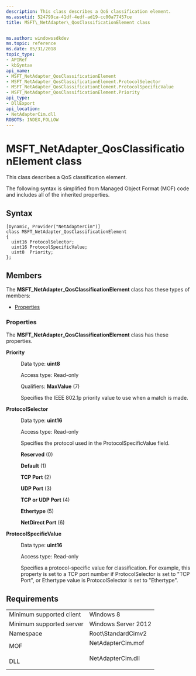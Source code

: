 ```yaml
---
description: This class describes a QoS classification element.
ms.assetid: 524799ca-41df-4edf-ad19-cc00a77457ce
title: MSFT\_NetAdapter\_QosClassificationElement class


ms.author: windowssdkdev
ms.topic: reference
ms.date: 05/31/2018
topic_type: 
- APIRef
- kbSyntax
api_name: 
- MSFT_NetAdapter_QosClassificationElement
- MSFT_NetAdapter_QosClassificationElement.ProtocolSelector
- MSFT_NetAdapter_QosClassificationElement.ProtocolSpecificValue
- MSFT_NetAdapter_QosClassificationElement.Priority
api_type: 
- DllExport
api_location: 
- NetAdapterCim.dll
ROBOTS: INDEX,FOLLOW
---
```


# MSFT\_NetAdapter\_QosClassificationElement class

This class describes a QoS classification element.

The following syntax is simplified from Managed Object Format (MOF) code and includes all of the inherited properties.

## Syntax

``` syntax
[Dynamic, Provider("NetAdapterCim")]
class MSFT_NetAdapter_QosClassificationElement
{
  uint16 ProtocolSelector;
  uint16 ProtocolSpecificValue;
  uint8  Priority;
};
```

## Members

The **MSFT\_NetAdapter\_QosClassificationElement** class has these types of members:

-   [Properties](#properties)

### Properties

The **MSFT\_NetAdapter\_QosClassificationElement** class has these properties.

<dl> <dt>

**Priority**
</dt> <dd> <dl> <dt>

Data type: **uint8**
</dt> <dt>

Access type: Read-only
</dt> <dt>

Qualifiers: **MaxValue** (7)
</dt> </dl>

Specifies the IEEE 802.1p priority value to use when a match is made.

</dd> <dt>

**ProtocolSelector**
</dt> <dd> <dl> <dt>

Data type: **uint16**
</dt> <dt>

Access type: Read-only
</dt> </dl>

Specifies the protocol used in the ProtocolSpecificValue field.

<dl> <dt>

<span id="Reserved"></span><span id="reserved"></span><span id="RESERVED"></span>**Reserved** (0)
</dt> <dt>

<span id="Default"></span><span id="default"></span><span id="DEFAULT"></span>**Default** (1)
</dt> <dt>

<span id="TCP_Port"></span><span id="tcp_port"></span><span id="TCP_PORT"></span>**TCP Port** (2)
</dt> <dt>

<span id="UDP_Port"></span><span id="udp_port"></span><span id="UDP_PORT"></span>**UDP Port** (3)
</dt> <dt>

<span id="TCP_or_UDP_Port"></span><span id="tcp_or_udp_port"></span><span id="TCP_OR_UDP_PORT"></span>**TCP or UDP Port** (4)
</dt> <dt>

<span id="Ethertype"></span><span id="ethertype"></span><span id="ETHERTYPE"></span>**Ethertype** (5)
</dt> <dt>

<span id="NetDirect_Port"></span><span id="netdirect_port"></span><span id="NETDIRECT_PORT"></span>**NetDirect Port** (6)
</dt> </dl>

</dd> <dt>

**ProtocolSpecificValue**
</dt> <dd> <dl> <dt>

Data type: **uint16**
</dt> <dt>

Access type: Read-only
</dt> </dl>

Specifies a protocol-specific value for classification. For example, this property is set to a TCP port number if ProtocolSelector is set to "TCP Port", or Ethertype value is ProtocolSelector is set to "Ethertype".

</dd> </dl>

## Requirements



|                                     |                                                                                              |
|-------------------------------------|----------------------------------------------------------------------------------------------|
| Minimum supported client<br/> | Windows 8<br/>                                                                         |
| Minimum supported server<br/> | Windows Server 2012<br/>                                                               |
| Namespace<br/>                | Root\\StandardCimv2<br/>                                                               |
| MOF<br/>                      | <dl> <dt>NetAdapterCim.mof</dt> </dl> |
| DLL<br/>                      | <dl> <dt>NetAdapterCim.dll</dt> </dl> |



 

 




